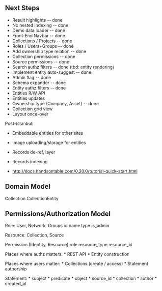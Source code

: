 
## Next Steps

* Result highlights -- done
* No nested indexing -- done
* Demo data loader -- done
* Front-End Navbar -- done
* Collections / Projects -- done
* Roles / Users+Groups -- done
* Add ownership type relation -- done
* Collection permissions -- done
* Source permissions -- done
* Search authz filters -- done (tbd: entity rendering)
* Implement entity auto-suggest -- done
* Admin flag -- done
* Schema expander -- done
* Entity authz filters -- done
* Entities R/W API
* Entities updates
* Ownership type (Company, Asset) -- done
* Collection grid view
* Layout once-over

Post-Istanbul:
* Embeddable entities for other sites
* Image uploading/storage for entities
* Records de-ref, layer
* Records indexing

* http://docs.handsontable.com/0.20.0/tutorial-quick-start.html

## Domain Model

Collection
    CollectionEntity

## Permissions/Authorization Model

Role: User, Network, Groups
    id
    name
    type
    is_admin

Resource: Collection, Source

Permission (Identity, Resource)
    role
    resource_type
    resource_id

Places where authz matters:
    * REST API
    * Entity construction

Places where users matter:
    * Collections (create / access)
    * Statement authorship

Statement:
    * subject
    * predicate
    * object
    * source_id
    * collection
    * author
    * created_at
